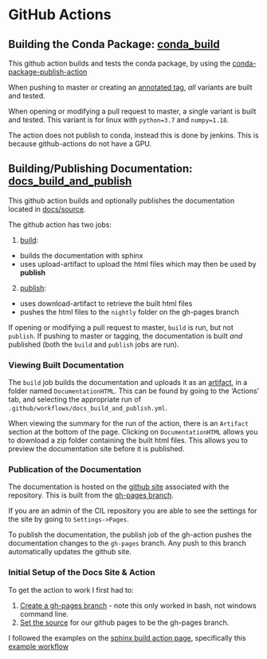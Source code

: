 # GitHub Actions

## Building the Conda Package: [conda_build](https://github.com/TomographicImaging/CIL/blob/master/.github/workflows/conda_build.yml)
This github action builds and tests the conda package, by using the [conda-package-publish-action](https://github.com/paskino/conda-package-publish-action)

When pushing to master or creating an [annotated tag](https://git-scm.com/book/en/v2/Git-Basics-Tagging), *all* variants are built and tested.

When opening or modifying a pull request to master, a single variant is built and tested. This variant is for linux with `python=3.7` and `numpy=1.18`.

The action does not publish to conda, instead this is done by jenkins. This is because github-actions do not have a GPU.

## Building/Publishing Documentation: [docs_build_and_publish](https://github.com/TomographicImaging/CIL/blob/master/.github/workflows/docs_build_and_publish.yml)

This github action builds and optionally publishes the documentation located in [docs/source](https://github.com/TomographicImaging/CIL/tree/master/docs/source). 

The github action has two jobs:
1. [build](https://github.com/TomographicImaging/CIL/blob/39b6f7a722afb6d5f0e2d47a99ce8266378c2a65/.github/workflows/docs_build_and_publish.yml#L12): 
-  builds the documentation with sphinx
-  uses upload-artifact to upload the html files which may then be used by **publish**

2. [publish](https://github.com/TomographicImaging/CIL/blob/39b6f7a722afb6d5f0e2d47a99ce8266378c2a65/.github/workflows/docs_build_and_publish.yml#L40):
-  uses download-artifact to retrieve the built html files
-  pushes the html files to the `nightly` folder on the gh-pages branch

If opening or modifying a pull request to master, `build` is run, but not `publish`.
If pushing to master or tagging, the documentation is built *and* published (both the `build` and `publish` jobs are run).

### Viewing Built Documentation
The `build` job builds the documentation and uploads it as an [artifact](https://github.com/TomographicImaging/CIL/blob/39b6f7a722afb6d5f0e2d47a99ce8266378c2a65/.github/workflows/docs_build_and_publish.yml#L36),
in a folder named `DocumentationHTML`.
This can be found by going to the ‘Actions’ tab, and selecting the appropriate run of `.github/workflows/docs_build_and_publish.yml`.

When viewing the summary for the run of the action, there is an `Artifact` section at the bottom of the page.
Clicking on `DocumentationHTML` allows you to download a zip folder containing the built html files. This allows you to preview the documentation site before it is published.

### Publication of the Documentation
The documentation is hosted on the [github site](https://tomographicimaging.github.io/CIL/) associated with the repository.
This is built from the [gh-pages branch](https://github.com/TomographicImaging/CIL/tree/gh-pages). 

If you are an admin of the CIL repository you are able to see the settings for the site by going to `Settings->Pages`.

To publish the documentation, the publish job of the gh-action pushes the documentation changes to the `gh-pages` branch.
Any push to this branch automatically updates the github site.


### Initial Setup of the Docs Site & Action
To get the action to work I first had to:
1. [Create a gh-pages branch](https://gist.github.com/ramnathv/2227408) - note this only worked in bash, not windows command line.
2. [Set the source](https://github.com/TomographicImaging/CIL/settings/pages) for our github pages to be the gh-pages branch.

I followed the examples on the [sphinx build action page](https://github.com/marketplace/actions/sphinx-build), specifically this [example workflow](https://github.com/ammaraskar/sphinx-action-test/blob/master/.github/workflows/default.yml)

